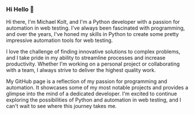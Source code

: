 ### Hi Hello 👋
Hi there, I'm Michael Kolt, and I'm a Python developer with a passion for automation in web testing. 
I've always been fascinated with programming, and over the years, I've honed my skills in Python to create 
some pretty impressive automation tools for web testing.

I love the challenge of finding innovative solutions to complex problems, and I take pride in my ability
to streamline processes and increase productivity. Whether I'm working on a personal project or collaborating
with a team, I always strive to deliver the highest quality work.

My GitHub page is a reflection of my passion for programming and automation. It showcases some of my most
notable projects and provides a glimpse into the mind of a dedicated developer. I'm excited to continue
exploring the possibilities of Python and automation in web testing, and I can't wait to see where this journey takes me.
<!--
**michaelkolet101/michaelkolet101** is a ✨ _special_ ✨ repository because its `README.md` (this file) appears on your GitHub profile.

Here are some ideas to get you started:

- 🔭 I’m currently working on a product for automated testing developers, the goal of the end product is more efficient and faster work

- 📫 How to reach me: michael24kolet@gmail.com


-->
